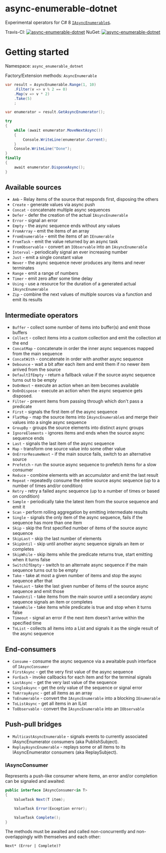 # async-enumerable-dotnet

Experimental operators for C# 8 [`IAsyncEnumerable`s](https://github.com/dotnet/corefx/issues/32640).

Travis-CI: <a href='https://travis-ci.org/akarnokd/async-enumerable-dotnet/builds'><img src='https://travis-ci.org/akarnokd/async-enumerable-dotnet.svg?branch=master' alt="async-enumerable-dotnet"></a>
NuGet: <a href='https://www.nuget.org/packages/akarnokd.async-enumerable-dotnet'><img src='https://img.shields.io/nuget/v/akarnokd.async-enumerable-dotnet.svg' alt="async-enumerable-dotnet"/></a>

# Getting started

Namespace: `async_enumerable_dotnet`

Factory/Extension methods: `AsyncEnumerable`

```cs
var result = AsyncEnumerable.Range(1, 10)
    .Filter(v => v % 2 == 0)
    .Map(v => v * 2)
    .Take(5)
    ;

var enumerator = result.GetAsyncEnumerator();

try
{
    while (await enumerator.MoveNextAsync()) 
    {
        Console.WriteLine(enumerator.Current);
    }
	Console.WriteLine("Done");
}
finally
{
    await enumerator.DisposeAsync();
}
```

## Available sources

- `Amb` - Relay items of the source that responds first, disposing the others
- `Create` - generate values via async push
- `Concat` - concatenate multiple async sequences
- `Defer` - defer the creation of the actual `IAsyncEnumerable`
- `Error` - signal an error
- `Empty` - the async sequence ends without any values
- `FromArray` - emit the items of an array
- `FromEnumerable` - emit the items of an `IEnumerable`
- `FromTask` - emit the value returned by an async task
- `FromObservable` - convert an `IObservable` into an `IAsyncEnumerable`
- `Interval` - periodically signal an ever increasing number
- `Just` - emit a single constant value
- `Never` - the async sequence never produces any items and never terminates
- `Range` - emit a range of numbers
- `Timer` - emit zero after some time delay
- `Using` - use a resource for the duration of a generated actual `IAsyncEnumerable`
- `Zip` - combine the next values of multiple sources via a function and emit its results

## Intermediate operators

- `Buffer` - collect some number of items into buffer(s) and emit those buffers
- `Collect` - collect items into a custom collection and emit the collection at the end
- `ConcatMap` - concatenate in order the inner async sequences mapped from the main sequence
- `ConcatWith` - concatenate in order with another async sequence
- `Debounce` - wait a bit after each item and emit them if no newer item arrived from the source
- `DefaultIfEmpty` - return a fallback value if the source async sequence turns out to be empty
- `DoOnNext` - execute an action when an item becomes available
- `DoOnDispose` - execute an action when the async sequence gets disposed.
- `Filter` - prevent items from passing through which don't pass a predicate
- `First` - signals the first item of the async sequence
- `FlatMap` - map the source items into `IAsyncEnumerable`s and merge their values into a single async sequence
- `GroupBy` - groups the source elements into distinct async groups
- `IgnoreElements` - ignores items and ends when the source async sequence ends
- `Last` - signals the last item of the async sequence
- `Map` - transform one source value into some other value
- `OnErrorResumeNext` - if the main source fails, switch to an alternative source
- `Prefetch` - run the source async sequence to prefetch items for a slow consumer
- `Reduce` - combine elements with an accumulator and emit the last result
- `Repeat` - repeatedly consume the entire source async sequence (up to a number of times and/or condition)
- `Retry` - retry a failed async sequence (up to a number of times or based on condition)
- `Sample` - periodically take the latest item from the source sequence and emit it
- `Scan` - perform rolling aggregation by emitting intermediate results
- `Single` - signals the only item of the async sequence, fails if the sequence has more than one item
- `Skip` - skip the first specified number of items of the source async sequence
- `SkipLast` - skip the last number of elements
- `SkipUntil` - skip until another async sequence signals an item or completes
- `SkipWhile` - skip items while the predicate returns true, start emitting when it turns false
- `SwitchIfEmpty` - switch to an alternate async sequence if the main sequence turns out to be empty
- `Take` - take at most a given number of items and stop the async sequence after that
- `TakeLast` - take the last given number of items of the source async sequence and emit those
- `TakeUntil` - take items from the main source until a secondary async sequence signals an item or completes
- `TakeWhile` - take items while predicate is true and stop when it turns false
- `Timeout` - signal an error if the next item doesn't arrive within the specified time
- `ToList` - collects all items into a List and signals it as the single result of the async sequence

## End-consumers

- `Consume` - consume the async sequence via a awaitable push interface of `IAsyncConsumer`
- `FirstAsync` - get the very first value of the async sequence
- `ForEach` - invoke callbacks for each item and for the terminal signals
- `LastAsync` - get the very last value of the sequence
- `SingleAsync` - get the only value of the sequence or signal error
- `ToArrayAsync` - get all items as an array
- `ToEnumerable` - convert the `IAsyncEnumerable` into a blocking `IEnumerable`
- `ToListAsync` - get all items in an IList
- `ToObservable` - convert the `IAsyncEnumerable` into an `IObservable`

## Push-pull bridges

- `MulticastAsyncEnumerable` - signals events to currently associated IAsyncEnumerator consumers (aka PublishSubject).
- `ReplayAsyncEnumerable` - replays some or all items to its IAsyncEnumerator consumers (aka ReplaySubject).

### IAsyncConsumer

Represents a push-like consumer where items, an error and/or completion can be signaled and awaited:

```cs
public interface IAsyncConsumer<in T>
{
    ValueTask Next(T item);

    ValueTask Error(Exception error);

    ValueTask Complete();
}
```

The methods must be awaited and called non-concurrently and non-overlappingly with themselves and each other:

```
Next* (Error | Complete)?
```